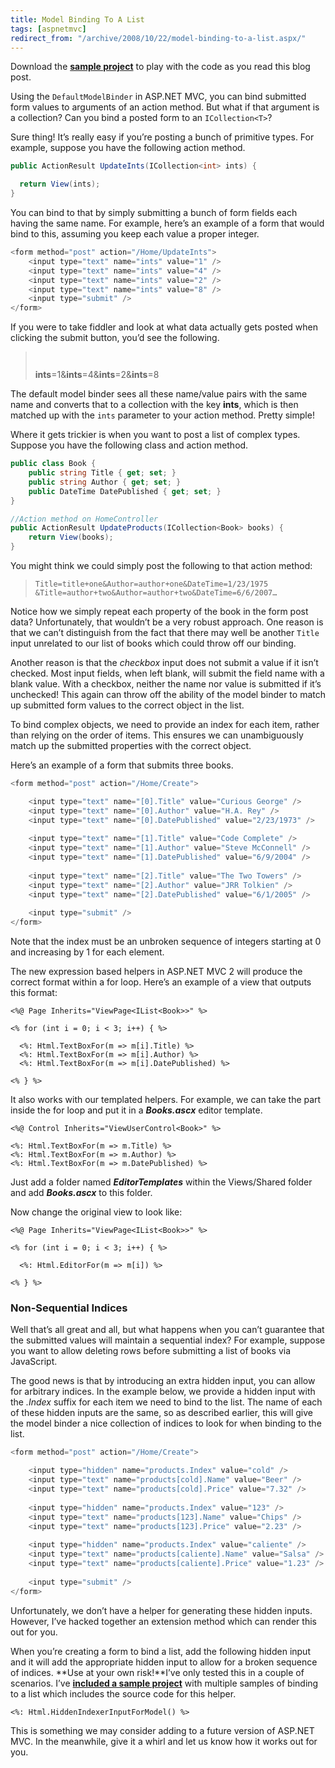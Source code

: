 ```yaml
---
title: Model Binding To A List
tags: [aspnetmvc]
redirect_from: "/archive/2008/10/22/model-binding-to-a-list.aspx/"
---
```


Download the **[sample
project](http://code.haacked.com/mvc-2/ListModelBindingDemo.zip "ListModelBinding Demos")**
to play with the code as you read this blog post.

Using the `DefaultModelBinder` in ASP.NET MVC, you can bind submitted
form values to arguments of an action method. But what if that argument
is a collection? Can you bind a posted form to an `ICollection<T>`?

Sure thing! It’s really easy if you’re posting a bunch of primitive
types. For example, suppose you have the following action method.

```csharp
public ActionResult UpdateInts(ICollection<int> ints) {

  return View(ints);
}
```

You can bind to that by simply submitting a bunch of form fields each
having the same name. For example, here’s an example of a form that
would bind to this, assuming you keep each value a proper integer.

```csharp
<form method="post" action="/Home/UpdateInts">
    <input type="text" name="ints" value="1" />
    <input type="text" name="ints" value="4" />
    <input type="text" name="ints" value="2" />
    <input type="text" name="ints" value="8" />
    <input type="submit" />
</form>
```

If you were to take fiddler and look at what data actually gets posted
when clicking the submit button, you’d see the following.

> `     `
>
> **ints**=1&**ints**=4&**ints**=2&**ints**=8

The default model binder sees all these name/value pairs with the same
name and converts that to a collection with the key **ints**, which is
then matched up with the `ints` parameter to your action method. Pretty
simple!

Where it gets trickier is when you want to post a list of complex types.
Suppose you have the following class and action method.

```csharp
public class Book {
    public string Title { get; set; }
    public string Author { get; set; }
    public DateTime DatePublished { get; set; }
}

//Action method on HomeController
public ActionResult UpdateProducts(ICollection<Book> books) {
    return View(books);
}
```

You might think we could simply post the following to that action
method:

> `Title=title+one&Author=author+one&DateTime=1/23/1975        &Title=author+two&Author=author+two&DateTime=6/6/2007…`

Notice how we simply repeat each property of the book in the form post
data? Unfortunately, that wouldn’t be a very robust approach. One reason
is that we can’t distinguish from the fact that there may well be
another `Title` input unrelated to our list of books which could throw
off our binding.

Another reason is that the *checkbox* input does not submit a value if
it isn’t checked. Most input fields, when left blank, will submit the
field name with a blank value. With a checkbox, neither the name nor
value is submitted if it’s unchecked! This again can throw off the
ability of the model binder to match up submitted form values to the
correct object in the list.

To bind complex objects, we need to provide an index for each item,
rather than relying on the order of items. This ensures we can
unambiguously match up the submitted properties with the correct object.

Here’s an example of a form that submits three books.

```csharp
<form method="post" action="/Home/Create">

    <input type="text" name="[0].Title" value="Curious George" />
    <input type="text" name="[0].Author" value="H.A. Rey" />
    <input type="text" name="[0].DatePublished" value="2/23/1973" />
    
    <input type="text" name="[1].Title" value="Code Complete" />
    <input type="text" name="[1].Author" value="Steve McConnell" />
    <input type="text" name="[1].DatePublished" value="6/9/2004" />
    
    <input type="text" name="[2].Title" value="The Two Towers" />
    <input type="text" name="[2].Author" value="JRR Tolkien" />
    <input type="text" name="[2].DatePublished" value="6/1/2005" />
    
    <input type="submit" />
</form>
```

Note that the index must be an unbroken sequence of integers starting at
0 and increasing by 1 for each element.

The new expression based helpers in ASP.NET MVC 2 will produce the
correct format within a for loop. Here’s an example of a view that
outputs this format:

```aspx-cs
<%@ Page Inherits="ViewPage<IList<Book>>" %>

<% for (int i = 0; i < 3; i++) { %>

  <%: Html.TextBoxFor(m => m[i].Title) %>
  <%: Html.TextBoxFor(m => m[i].Author) %>
  <%: Html.TextBoxFor(m => m[i].DatePublished) %> 

<% } %>
```

It also works with our templated helpers. For example, we can take the
part inside the for loop and put it in a ***Books.ascx*** editor
template.

```aspx-cs
<%@ Control Inherits="ViewUserControl<Book>" %>

<%: Html.TextBoxFor(m => m.Title) %>
<%: Html.TextBoxFor(m => m.Author) %>
<%: Html.TextBoxFor(m => m.DatePublished) %> 
```

Just add a folder named ***EditorTemplates*** within the Views/Shared
folder and add ***Books.ascx*** to this folder.

Now change the original view to look like:

```aspx-cs
<%@ Page Inherits="ViewPage<IList<Book>>" %>

<% for (int i = 0; i < 3; i++) { %>

  <%: Html.EditorFor(m => m[i]) %>

<% } %>
```

### Non-Sequential Indices

Well that’s all great and all, but what happens when you can’t guarantee
that the submitted values will maintain a sequential index? For example,
suppose you want to allow deleting rows before submitting a list of
books via JavaScript.

The good news is that by introducing an extra hidden input, you can
allow for arbitrary indices. In the example below, we provide a hidden
input with the *.Index* suffix for each item we need to bind to the
list. The name of each of these hidden inputs are the same, so as
described earlier, this will give the model binder a nice collection of
indices to look for when binding to the list.

```csharp
<form method="post" action="/Home/Create">

    <input type="hidden" name="products.Index" value="cold" />
    <input type="text" name="products[cold].Name" value="Beer" />
    <input type="text" name="products[cold].Price" value="7.32" />
    
    <input type="hidden" name="products.Index" value="123" />
    <input type="text" name="products[123].Name" value="Chips" />
    <input type="text" name="products[123].Price" value="2.23" />
    
    <input type="hidden" name="products.Index" value="caliente" />
    <input type="text" name="products[caliente].Name" value="Salsa" />
    <input type="text" name="products[caliente].Price" value="1.23" />
    
    <input type="submit" />
</form>
```

Unfortunately, we don’t have a helper for generating these hidden
inputs. However, I’ve hacked together an extension method which can
render this out for you.

When you’re creating a form to bind a list, add the following hidden
input and it will add the appropriate hidden input to allow for a broken
sequence of indices. **Use at your own risk!**I’ve only tested this in a
couple of scenarios. I’ve **[included a sample
project](http://code.haacked.com/mvc-2/ListModelBindingDemo.zip "ListModelBinding Demos")**
with multiple samples of binding to a list which includes the source
code for this helper.

```aspx-cs
<%: Html.HiddenIndexerInputForModel() %>
```

This is something we may consider adding to a future version of ASP.NET
MVC. In the meanwhile, give it a whirl and let us know how it works out
for you.

